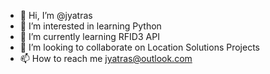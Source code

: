 - 👋 Hi, I’m @jyatras
- 👀 I’m interested in learning Python 
- 🌱 I’m currently learning RFID3 API
- 💞️ I’m looking to collaborate on Location Solutions Projects
- 📫 How to reach me jyatras@outlook.com

<!---
jyatras/jyatras is a ✨ special ✨ repository because its `README.md` (this file) appears on your GitHub profile.
You can click the Preview link to take a look at your changes.
--->
